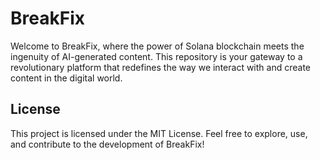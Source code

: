 # BreakFix

Welcome to BreakFix, where the power of Solana blockchain meets the ingenuity of AI-generated content. This repository is your gateway to a revolutionary platform that redefines the way we interact with and create content in the digital world.


## License
This project is licensed under the MIT License. Feel free to explore, use, and contribute to the development of BreakFix!
